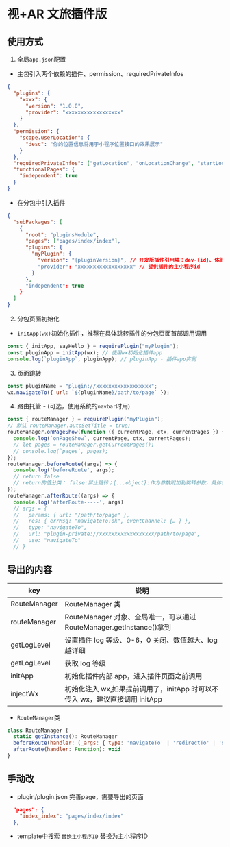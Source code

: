 # 视+AR 文旅插件版

## 使用方式

1. 全局`app.json`配置

- 主包引入两个依赖的插件、permission、requiredPrivateInfos

```json
{
  "plugins": {
    "xxxx": {
      "version": "1.0.0",
      "provider": "xxxxxxxxxxxxxxxxxx"
    }
  },
  "permission": {
    "scope.userLocation": {
      "desc": "你的位置信息将用于小程序位置接口的效果展示"
    }
  },
  "requiredPrivateInfos": ["getLocation", "onLocationChange", "startLocationUpdate"],
  "functionalPages": {
    "independent": true
  }
}
```

- 在分包中引入插件

```json
{
  "subPackages": [
    {
      "root": "pluginsModule",
      "pages": ["pages/index/index"],
      "plugins": {
        "myPlugin": {
          "version": "{pluginVersion}", // 开发版插件引用填：dev-{id}、体验版和正式版使用：{pluginVersion}
          "provider": "xxxxxxxxxxxxxxxxxx" // 提供插件的主小程序id
        }
      },
      "independent": true
    }
  ]
}
```

2. 分包页面初始化

- `initApp(wx)`初始化插件，推荐在具体跳转插件的分包页面首部调用调用

```js
const { initApp, sayHello } = requirePlugin("myPlugin");
const pluginApp = initApp(wx); // 使用wx初始化插件app
console.log(`pluginApp`, pluginApp); // pluginApp - 插件app实例
```

3. 页面跳转

```js
const pluginName = "plugin://xxxxxxxxxxxxxxxxxx";
wx.navigateTo({ url: `${pluginName}/path/to/page` });
```

4. 路由托管 - (可选，使用系统的`navbar`时用)

```js
const { routeManager } = requirePlugin("myPlugin");
// 默认 routeManager.autoSetTitle = true;
routeManager.onPageShow(function ({ currentPage, ctx, currentPages }) {
  console.log(`onPageShow`, currentPage, ctx, currentPages);
  // let pages = routeManager.getCurrentPages();
  // console.log(`pages`, pages);
});
routeManager.beforeRoute((args) => {
  console.log('beforeRoute', args);
  // return false
  // return的值分类： false:禁止跳转；{...object}:作为参数附加到跳转参数，具体参数可参考：https://developers.weixin.qq.com/miniprogram/dev/api/route/wx.navigateTo.html
});
routeManager.afterRoute((args) => {
  console.log('afterRoute-----', args)
  // args = {
  //   params: { url: "/path/to/page" },
  //   res: { errMsg: "navigateTo:ok", eventChannel: {… } },
  //   type: "navigateTo",
  //   url: "plugin-private://xxxxxxxxxxxxxxxxxx/path/to/page",
  //   use: "navigateTo"
  // }
```

## 导出的内容

| key          | 说明                                                                        |
| ------------ | --------------------------------------------------------------------------- |
| RouteManager | RouteManager 类                                                             |
| routeManager | RouteManager 对象、全局唯一，可以通过 RouteManager.getInstance()拿到        |
| getLogLevel  | 设置插件 log 等级、0-6，0 关闭、数值越大、log 越详细                        |
| getLogLevel  | 获取 log 等级                                                               |
| initApp      | 初始化插件内部 app，进入插件页面之前调用                                    |
| injectWx     | 初始化注入 wx,如果提前调用了，initApp 时可以不传入 wx，建议直接调用 initApp |

- `RouteManager`类

```js
class RouteManager {
  static getInstance(): RouteManager
  beforeRoute(handler: (_args: { type: 'navigateTo' | 'redirectTo' | 'switchTab', params: any, use: 'navigateTo' | 'redirectTo' }) => {}): void
  afterRoute(handler: Function): void
}
```

## 手动改

- plugin/plugin.json 完善page，需要导出的页面

```json
  "pages": {
    "index_index": "pages/index/index"
  },
```

- template中搜索 `替换主小程序ID` 替换为主小程序ID